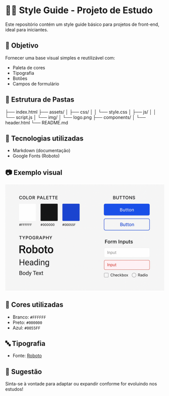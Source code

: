 # 🧑‍🎨 Style Guide - Projeto de Estudo

Este repositório contém um style guide básico para projetos de front-end, ideal para iniciantes.

## 🎯 Objetivo

Fornecer uma base visual simples e reutilizável com:

- Paleta de cores
- Tipografia
- Botões
- Campos de formulário

## 📁 Estrutura de Pastas

├── index.html
├── assets/
│ ├── css/
│ │ └── style.css
│ ├── js/
│ │ └── script.js
│ └── img/
│ └── logo.png
├── components/
│ └── header.html
└── README.md

## 🧰 Tecnologias utilizadas

- Markdown (documentação)
- Google Fonts (Roboto)

## 📷 Exemplo visual

![Exemplo de style guide](./A_style_guide_image_displays_design_elements_on_a_.png)

## 🎨 Cores utilizadas

- Branco: `#FFFFFF`
- Preto: `#000000`
- Azul: `#0055FF`

## 🔤 Tipografia

- Fonte: [Roboto](https://fonts.google.com/specimen/Roboto)

## 🧪 Sugestão

Sinta-se à vontade para adaptar ou expandir conforme for evoluindo nos estudos!
